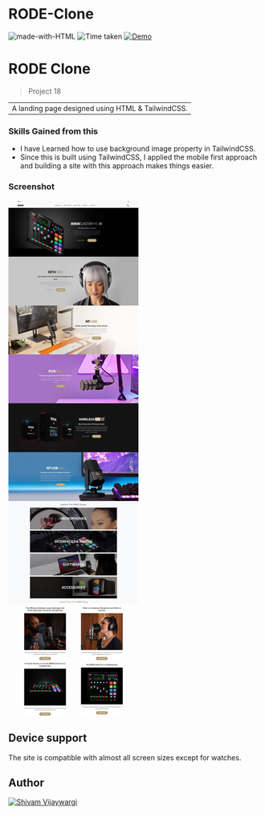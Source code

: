# RODE-Clone

![made-with-HTML](https://img.shields.io/badge/Made%20with-HTML%20&%20CSS-blue?style=for-the-badge)
![Time taken](https://img.shields.io/badge/Time%20taken-06H%3A41M-tomato?style=for-the-badge&logo=Clockify)
[![Demo](https://img.shields.io/badge/See%20Demo-Visit-green?style=for-the-badge&logo=web)](https://superlative-taffy-388ac4.netlify.app/)

# RODE Clone

> Project 18

<table>
<tr>
<td>
  A landing page designed using HTML & TailwindCSS.
</td>
</tr>
</table>

### Skills Gained from this

- I have Learned how to use background image property in TailwindCSS.
- Since this is built using TailwindCSS, I applied the mobile first approach and building a site with this approach makes things easier.

### Screenshot

![7](./screenshotP18.jpeg)

## Device support

The site is compatible with almost all screen sizes except for watches.

## Author

<a href="https://github.com/shivamvijaywargi"> <img src="https://github.com/shivamvijaywargi.png" alt="Shivam Vijaywargi" style="width:50px;"/></a>
